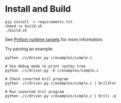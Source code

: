 # Install and Build

```
pip install -r requirements.txt
chmod +x build.sh
./build.sh
```

See [Python runtime targets](https://github.com/antlr/antlr4/blob/master/doc/python-target.md) for more information.

Try parsing an example:

```
python ./c/driver.py c/examples/simple.c

# Use debug mode to print syntax tree
python ./c/driver.py -D c/examples/simple.c

# Check coverted bril program
python ./c/driver.py c/examples/simple.c | bril2txt

# Run coverted bril program
python ./c/driver.py c/examples/simple.c | brili -p
```